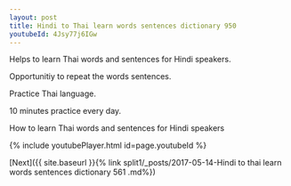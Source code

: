 ```yaml
---
layout: post
title: Hindi to Thai learn words sentences dictionary 950 
youtubeId: 4Jsy77j6IGw
---
```

 
 
Helps to learn Thai words and sentences for Hindi speakers.

Opportunitiy to repeat the words sentences. 

Practice Thai language. 
 
10 minutes practice every day. 
 
How to learn Thai words and sentences for Hindi speakers 
 
{% include youtubePlayer.html id=page.youtubeId %}
 
 
[Next]({{ site.baseurl }}{% link  split1/_posts/2017-05-14-Hindi to thai learn words sentences dictionary 561 .md%})
 

